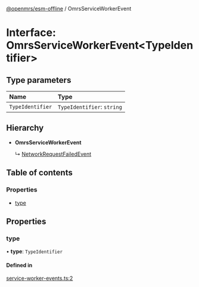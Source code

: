 [@openmrs/esm-offline](../API.md) / OmrsServiceWorkerEvent

# Interface: OmrsServiceWorkerEvent<TypeIdentifier\>

## Type parameters

| Name | Type |
| :------ | :------ |
| `TypeIdentifier` | `TypeIdentifier`: `string` |

## Hierarchy

- **OmrsServiceWorkerEvent**

  ↳ [NetworkRequestFailedEvent](networkrequestfailedevent.md)

## Table of contents

### Properties

- [type](omrsserviceworkerevent.md#type)

## Properties

### type

• **type**: `TypeIdentifier`

#### Defined in

[service-worker-events.ts:2](https://github.com/openmrs/openmrs-esm-core/blob/master/packages/framework/esm-offline/src/service-worker-events.ts#L2)
